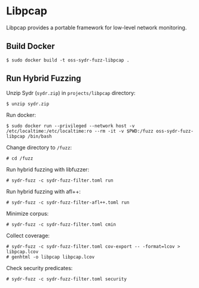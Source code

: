 # Libpcap

Libpcap provides a portable framework for low-level network monitoring.

## Build Docker

    $ sudo docker build -t oss-sydr-fuzz-libpcap .

## Run Hybrid Fuzzing

Unzip Sydr (`sydr.zip`) in `projects/libpcap` directory:

    $ unzip sydr.zip

Run docker:

    $ sudo docker run --privileged --network host -v /etc/localtime:/etc/localtime:ro --rm -it -v $PWD:/fuzz oss-sydr-fuzz-libpcap /bin/bash

Change directory to `/fuzz`:

    # cd /fuzz

Run hybrid fuzzing with libfuzzer:

    # sydr-fuzz -c sydr-fuzz-filter.toml run

Run hybrid fuzzing with afl++:

    # sydr-fuzz -c sydr-fuzz-filter-afl++.toml run

Minimize corpus:

    # sydr-fuzz -c sydr-fuzz-filter.toml cmin

Collect coverage:

    # sydr-fuzz -c sydr-fuzz-filter.toml cov-export -- -format=lcov > libpcap.lcov
    # genhtml -o libpcap libpcap.lcov

Check security predicates:

    # sydr-fuzz -c sydr-fuzz-filter.toml security
